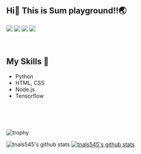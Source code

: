 ## Hi👋 This is Sum playground!!🌏

<a href="https://bloom-queen-d0e.notion.site/Today-Sum-Learned-64e4e511619042559f9d2532a5b028ee" target="_blank"><img src="https://img.shields.io/badge/BLOG-FFFFFF?style=flat-square&logo=Notion&logoColor=000000"/></a> <a target="_blank"><img src="https://img.shields.io/badge/Git-F05032?style=flat-square&logo=Git&logoColor=FFFFFF"/></a> <a href="https://github.com/tnals545" target="_blank"><img src="https://img.shields.io/badge/GitHub-FFFFFF?style=flat-square&logo=GitHub&logoColor=181717"/></a> <a  target="_blank"><img src="https://img.shields.io/badge/HTML5-E34F26?style=flat-square&logo=HTML5&logoColor=FFFFFF"/></a>
<br>
<br>
<br>
## My Skills 🧰
- Python
- HTML, CSS
- Node.js
- Tensorflow
<br>
<br>
<br>

![trophy](https://github-profile-trophy.vercel.app/?username=tnals545)

![tnals545's github stats](https://github-readme-stats.vercel.app/api?username=tnals545&show_icons=true) [![tnals545's github stats](https://github-readme-stats.vercel.app/api/top-langs/?username=tnals545&show_icons=true&hide_border=true&title_color=004386&icon_color=004386&layout=compact)](https://github.com/tnals545)
<!--
**tnals545/tnals545** is a ✨ _special_ ✨ repository because its `README.md` (this file) appears on your GitHub profile.

Here are some ideas to get you started:

- 🔭 I’m currently working on ...
- 🌱 I’m currently learning ...
- 👯 I’m looking to collaborate on ...
- 🤔 I’m looking for help with ...
- 💬 Ask me about ...
- 📫 How to reach me: ...
- 😄 Pronouns: ...
- ⚡ Fun fact: ...
-->
